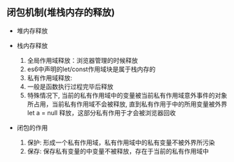 ## 闭包机制(堆栈内存的释放)

- 堆内存释放


- 栈内存释放
  1. 全局作用域释放：浏览器管理的时候释放
  2. es6中声明的let/const作用域块是属于栈内存的
  3. 私有作用域释放: 
    1. 一般是函数执行过程完毕后释放
    2. 特殊情况下, 当前的私有作用域中的变量被当前私有作用域意外事件的对象所占用，当前私有作用域不会被释放, 直到私有作用于中的所用变量被外界let a = null 释放，这部分私有作用于才会被浏览器回收

- 闭包的作用
  1. 保护: 形成一个私有作用域，私有作用域中的私有变量不被外界所污染
  2. 保存: 保存私有变量的中变量不被释放，存在于当前的私有作用域中


    